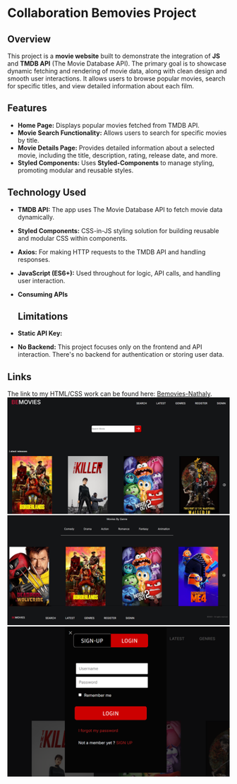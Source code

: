 # Collaboration Bemovies Project

## Overview
This project is a **movie website** built to demonstrate the integration of **JS** and **TMDB API** (The Movie Database API). The primary goal is to showcase dynamic fetching and rendering of movie data, along with clean design and smooth user interactions. It allows users to browse popular movies, search for specific titles, and view detailed information about each film.

## Features
- **Home Page:** Displays popular movies fetched from TMDB API.
- **Movie Search Functionality:** Allows users to search for specific movies by title.
- **Movie Details Page:** Provides detailed information about a selected movie, including the title, description, rating, release date, and more.
- **Styled Components:** Uses **Styled-Components** to manage styling, promoting modular and reusable styles.
  
## Technology Used
- **TMDB API:** The app uses The Movie Database API to fetch movie data dynamically.
- **Styled Components:** CSS-in-JS styling solution for building reusable and modular CSS within components.
- **Axios:** For making HTTP requests to the TMDB API and handling responses.
- **JavaScript (ES6+):** Used throughout for logic, API calls, and handling user interaction.
- **Consuming APIs**

  ## Limitations
- **Static API Key:** 
- **No Backend:** This project focuses only on the frontend and API interaction. There's no backend for authentication or storing user data.

## Links
The link to my HTML/CSS work can be found here: [Bemovies-Nathaly](https://nathbecode.github.io/Bemovies-Nathaly/).
![](https://github.com/Nathbecode/Bemovies-Nathaly/blob/main/Bemo.PNG)
![](https://github.com/Nathbecode/Bemovies-Nathaly/blob/main/Bemo2.PNG)
![](https://github.com/Nathbecode/Bemovies-Nathaly/blob/main/Bemo1.PNG)

